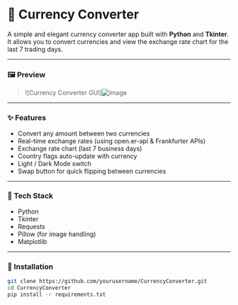 # 💱 Currency Converter

A simple and elegant currency converter app built with **Python** and **Tkinter**.  
It allows you to convert currencies and view the exchange rate chart for the last 7 trading days.

---

### 🖼️ Preview

> ![Currency Converter GUI]![image](https://github.com/user-attachments/assets/e7fa3081-c10f-4adb-ba04-bf7f91366ad9)


---

### ✨ Features

- Convert any amount between two currencies
- Real-time exchange rates (using open.er-api & Frankfurter APIs)
- Exchange rate chart (last 7 business days)
- Country flags auto-update with currency
- Light / Dark Mode switch
- Swap button for quick flipping between currencies

---

### 🔧 Tech Stack

- Python
- Tkinter
- Requests
- Pillow (for image handling)
- Matplotlib

---

### 🚀 Installation

```bash
git clone https://github.com/yourusername/CurrencyConverter.git
cd CurrencyConverter
pip install -r requirements.txt
